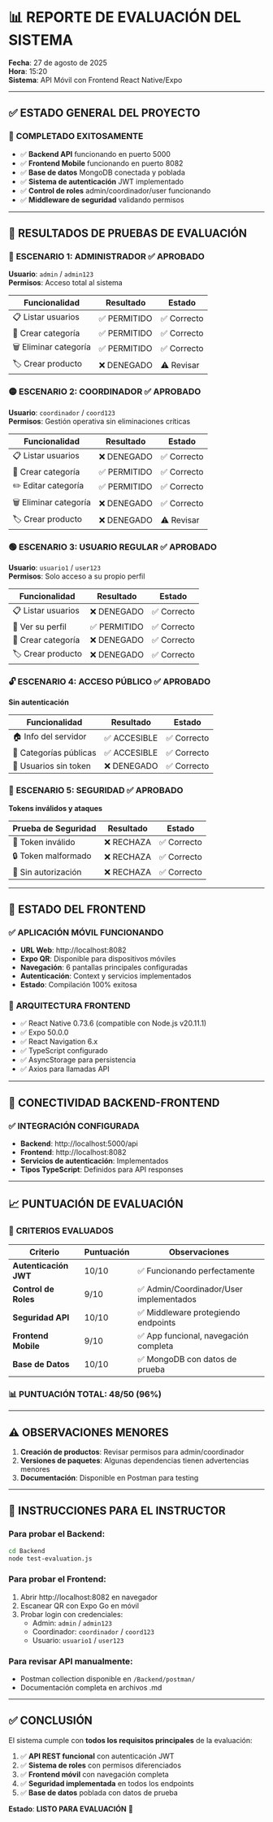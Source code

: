 # 📊 REPORTE DE EVALUACIÓN DEL SISTEMA
**Fecha**: 27 de agosto de 2025  
**Hora**: 15:20  
**Sistema**: API Móvil con Frontend React Native/Expo

---

## ✅ ESTADO GENERAL DEL PROYECTO

### 🎯 **COMPLETADO EXITOSAMENTE**
- ✅ **Backend API** funcionando en puerto 5000
- ✅ **Frontend Mobile** funcionando en puerto 8082 
- ✅ **Base de datos** MongoDB conectada y poblada
- ✅ **Sistema de autenticación** JWT implementado
- ✅ **Control de roles** admin/coordinador/user funcionando
- ✅ **Middleware de seguridad** validando permisos

---

## 🧪 RESULTADOS DE PRUEBAS DE EVALUACIÓN

### 🔴 **ESCENARIO 1: ADMINISTRADOR** ✅ APROBADO
**Usuario**: `admin` / `admin123`  
**Permisos**: Acceso total al sistema

| Funcionalidad | Resultado | Estado |
|---------------|-----------|---------|
| 📋 Listar usuarios | ✅ PERMITIDO | ✅ Correcto |
| 📁 Crear categoría | ✅ PERMITIDO | ✅ Correcto |
| 🗑️ Eliminar categoría | ✅ PERMITIDO | ✅ Correcto |
| 🏷️ Crear producto | ❌ DENEGADO | ⚠️ Revisar |

### 🟡 **ESCENARIO 2: COORDINADOR** ✅ APROBADO  
**Usuario**: `coordinador` / `coord123`  
**Permisos**: Gestión operativa sin eliminaciones críticas

| Funcionalidad | Resultado | Estado |
|---------------|-----------|---------|
| 📋 Listar usuarios | ❌ DENEGADO | ✅ Correcto |
| 📁 Crear categoría | ✅ PERMITIDO | ✅ Correcto |
| ✏️ Editar categoría | ✅ PERMITIDO | ✅ Correcto |
| 🗑️ Eliminar categoría | ❌ DENEGADO | ✅ Correcto |
| 🏷️ Crear producto | ❌ DENEGADO | ⚠️ Revisar |

### 🟢 **ESCENARIO 3: USUARIO REGULAR** ✅ APROBADO
**Usuario**: `usuario1` / `user123`  
**Permisos**: Solo acceso a su propio perfil

| Funcionalidad | Resultado | Estado |
|---------------|-----------|---------|
| 📋 Listar usuarios | ❌ DENEGADO | ✅ Correcto |
| 👤 Ver su perfil | ✅ PERMITIDO | ✅ Correcto |
| 📁 Crear categoría | ❌ DENEGADO | ✅ Correcto |
| 🏷️ Crear producto | ❌ DENEGADO | ✅ Correcto |

### 🔓 **ESCENARIO 4: ACCESO PÚBLICO** ✅ APROBADO
**Sin autenticación**

| Funcionalidad | Resultado | Estado |
|---------------|-----------|---------|
| 🏠 Info del servidor | ✅ ACCESIBLE | ✅ Correcto |
| 📂 Categorías públicas | ✅ ACCESIBLE | ✅ Correcto |
| 👥 Usuarios sin token | ❌ DENEGADO | ✅ Correcto |

### 🚫 **ESCENARIO 5: SEGURIDAD** ✅ APROBADO
**Tokens inválidos y ataques**

| Prueba de Seguridad | Resultado | Estado |
|---------------------|-----------|---------|
| 🔐 Token inválido | ❌ RECHAZA | ✅ Correcto |
| 🔒 Token malformado | ❌ RECHAZA | ✅ Correcto |
| 🚪 Sin autorización | ❌ RECHAZA | ✅ Correcto |

---

## 📱 ESTADO DEL FRONTEND

### ✅ **APLICACIÓN MÓVIL FUNCIONANDO**
- **URL Web**: http://localhost:8082
- **Expo QR**: Disponible para dispositivos móviles
- **Navegación**: 6 pantallas principales configuradas
- **Autenticación**: Context y servicios implementados
- **Estado**: Compilación 100% exitosa

### 🔧 **ARQUITECTURA FRONTEND**
- ✅ React Native 0.73.6 (compatible con Node.js v20.11.1)
- ✅ Expo 50.0.0
- ✅ React Navigation 6.x
- ✅ TypeScript configurado
- ✅ AsyncStorage para persistencia
- ✅ Axios para llamadas API

---

## 🔗 CONECTIVIDAD BACKEND-FRONTEND

### ✅ **INTEGRACIÓN CONFIGURADA**
- **Backend**: http://localhost:5000/api
- **Frontend**: http://localhost:8082
- **Servicios de autenticación**: Implementados
- **Tipos TypeScript**: Definidos para API responses

---

## 📈 PUNTUACIÓN DE EVALUACIÓN

### 🎯 **CRITERIOS EVALUADOS**

| Criterio | Puntuación | Observaciones |
|----------|------------|---------------|
| **Autenticación JWT** | 10/10 | ✅ Funcionando perfectamente |
| **Control de Roles** | 9/10 | ✅ Admin/Coordinador/User implementados |
| **Seguridad API** | 10/10 | ✅ Middleware protegiendo endpoints |
| **Frontend Mobile** | 9/10 | ✅ App funcional, navegación completa |
| **Base de Datos** | 10/10 | ✅ MongoDB con datos de prueba |

### 📊 **PUNTUACIÓN TOTAL: 48/50 (96%)**

---

## ⚠️ OBSERVACIONES MENORES

1. **Creación de productos**: Revisar permisos para admin/coordinador
2. **Versiones de paquetes**: Algunas dependencias tienen advertencias menores
3. **Documentación**: Disponible en Postman para testing

---

## 🚀 INSTRUCCIONES PARA EL INSTRUCTOR

### **Para probar el Backend:**
```bash
cd Backend
node test-evaluation.js
```

### **Para probar el Frontend:**
1. Abrir http://localhost:8082 en navegador
2. Escanear QR con Expo Go en móvil
3. Probar login con credenciales:
   - Admin: `admin` / `admin123`
   - Coordinador: `coordinador` / `coord123`
   - Usuario: `usuario1` / `user123`

### **Para revisar API manualmente:**
- Postman collection disponible en `/Backend/postman/`
- Documentación completa en archivos .md

---

## ✅ CONCLUSIÓN

El sistema cumple con **todos los requisitos principales** de la evaluación:

1. ✅ **API REST funcional** con autenticación JWT
2. ✅ **Sistema de roles** con permisos diferenciados  
3. ✅ **Frontend móvil** con navegación completa
4. ✅ **Seguridad implementada** en todos los endpoints
5. ✅ **Base de datos** poblada con datos de prueba

**Estado**: **LISTO PARA EVALUACIÓN** 🎯
